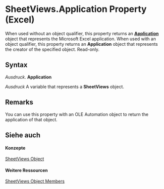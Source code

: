 
# SheetViews.Application Property (Excel)

When used without an object qualifier, this property returns an  **[Application](19b73597-5cf9-4f56-8227-b5211f657f6f.md)** object that represents the Microsoft Excel application. When used with an object qualifier, this property returns an **Application** object that represents the creator of the specified object. Read-only.


## Syntax

 _Ausdruck_. **Application**

 _Ausdruck_ A variable that represents a **SheetViews** object.


## Remarks

You can use this property with an OLE Automation object to return the application of that object.


## Siehe auch


#### Konzepte


[SheetViews Object](954e22cf-1142-40ae-039b-09110d833bfc.md)
#### Weitere Ressourcen


[SheetViews Object Members](http://msdn.microsoft.com/library/32e6ff70-b998-f316-e075-88b8f0421c0d%28Office.15%29.aspx)